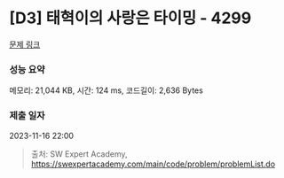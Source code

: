 # [D3] 태혁이의 사랑은 타이밍 - 4299 

[문제 링크](https://swexpertacademy.com/main/code/problem/problemDetail.do?contestProbId=AWLv6mx6htoDFAVV) 

### 성능 요약

메모리: 21,044 KB, 시간: 124 ms, 코드길이: 2,636 Bytes

### 제출 일자

2023-11-16 22:00



> 출처: SW Expert Academy, https://swexpertacademy.com/main/code/problem/problemList.do